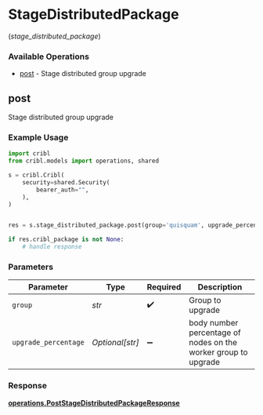 # StageDistributedPackage
(*stage_distributed_package*)

### Available Operations

* [post](#post) - Stage distributed group upgrade

## post

Stage distributed group upgrade

### Example Usage

```python
import cribl
from cribl.models import operations, shared

s = cribl.Cribl(
    security=shared.Security(
        bearer_auth="",
    ),
)


res = s.stage_distributed_package.post(group='quisquam', upgrade_percentage='eos')

if res.cribl_package is not None:
    # handle response
```

### Parameters

| Parameter                                                      | Type                                                           | Required                                                       | Description                                                    |
| -------------------------------------------------------------- | -------------------------------------------------------------- | -------------------------------------------------------------- | -------------------------------------------------------------- |
| `group`                                                        | *str*                                                          | :heavy_check_mark:                                             | Group to upgrade                                               |
| `upgrade_percentage`                                           | *Optional[str]*                                                | :heavy_minus_sign:                                             | body number percentage of nodes on the worker group to upgrade |


### Response

**[operations.PostStageDistributedPackageResponse](../../models/operations/poststagedistributedpackageresponse.md)**

